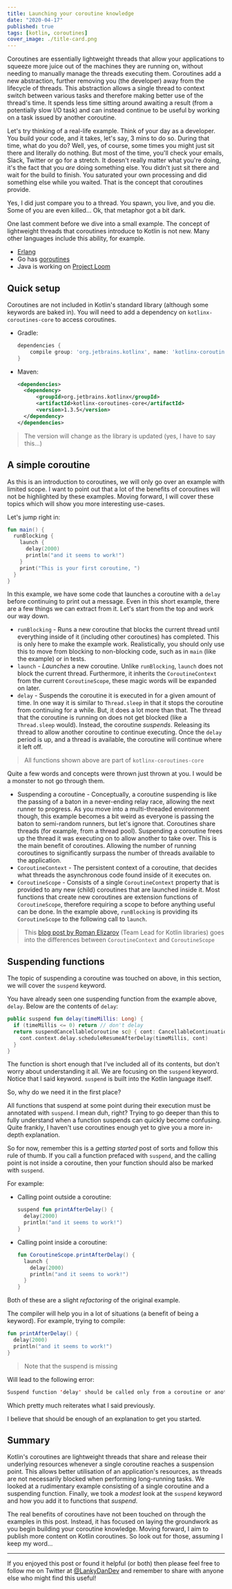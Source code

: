 ```yaml
---
title: Launching your coroutine knowledge
date: "2020-04-17"
published: true
tags: [kotlin, coroutines]
cover_image: ./title-card.png
---
```


Coroutines are essentially lightweight threads that allow your applications to squeeze more juice out of the machines they are running on, without needing to manually manage the threads executing them. Coroutines add a new abstraction, further removing you (the developer) away from the lifecycle of threads. This abstraction allows a single thread to context switch between various tasks and therefore making better use of the thread's time. It spends less time sitting around awaiting a result (from a potentially slow I/O task) and can instead continue to be useful by working on a task issued by another coroutine.

Let's try thinking of a real-life example. Think of your day as a developer. You build your code, and it takes, let's say, 3 mins to do so. During that time, what do you do? Well, yes, of course, some times you might just sit there and literally do nothing. But most of the time, you'll check your emails, Slack, Twitter or go for a stretch. It doesn't really matter what you're doing, it's the fact that you _are_ doing something else. You didn't just sit there and wait for the build to finish. You saturated your own processing and did something else while you waited. That is the concept that coroutines provide.

Yes, I did just compare you to a thread. You spawn, you live, and you die. Some of you are even killed... Ok, that metaphor got a bit dark.

One last comment before we dive into a small example. The concept of lightweight threads that coroutines introduce to Kotlin is not new. Many other languages include this ability, for example.

- [Erlang](https://erlang.org/doc/getting_started/conc_prog.html)
- Go has [goroutines](https://tour.golang.org/concurrency/1)
- Java is working on [Project Loom](https://cr.openjdk.java.net/~rpressler/loom/Loom-Proposal.html)

## Quick setup

Coroutines are not included in Kotlin's standard library (although some keywords are baked in). You will need to add a dependency on `kotlinx-coroutines-core` to access coroutines.

- Gradle:

    ```groovy
    dependencies {
        compile group: 'org.jetbrains.kotlinx', name: 'kotlinx-coroutines-core', version: '1.3.5'
    }
    ```

- Maven:

    ```xml
    <dependencies>
      <dependency>
          <groupId>org.jetbrains.kotlinx</groupId>
          <artifactId>kotlinx-coroutines-core</artifactId>
          <version>1.3.5</version>
      </dependency>
    </dependencies>
    ```

> The version will change as the library is updated (yes, I have to say this...)

## A simple coroutine

As this is an introduction to coroutines, we will only go over an example with limited scope. I want to point out that a lot of the benefits of coroutines will not be highlighted by these examples. Moving forward, I will cover these topics which will show you more interesting use-cases.

Let's jump right in:

```kotlin
fun main() {
  runBlocking {
    launch {
      delay(2000)
      println("and it seems to work!")
    }
    print("This is your first coroutine, ")
  }
}
```

In this example, we have some code that launches a coroutine with a `delay` before continuing to print out a message. Even in this short example, there are a few things we can extract from it. Let's start from the top and work our way down.

- `runBlocking` - Runs a new coroutine that blocks the current thread until everything inside of it (including other coroutines) has completed. This is only here to make the example work. Realistically, you should only use this to move from blocking to non-blocking code, such as in `main` (like the example) or in tests.
- `launch` - _Launches_ a new coroutine. Unlike `runBlocking`, `launch` does not block the current thread. Furthermore, it inherits the `CoroutineContext` from the current `CoroutineScope`, these magic words will be expanded on later.
- `delay` - Suspends the coroutine it is executed in for a given amount of time. In one way it is similar to `Thread.sleep` in that it stops the coroutine from continuing for a while. But, it does a lot more than that. The thread that the coroutine is running on does not get blocked (like a `Thread.sleep` would). Instead, the coroutine _suspends_. Releasing its thread to allow another coroutine to continue executing. Once the `delay` period is up, and a thread is available, the coroutine will continue where it left off.

> All functions shown above are part of `kotlinx-coroutines-core`

Quite a few words and concepts were thrown just thrown at you. I would be a monster to not go through them.

- Suspending a coroutine - Conceptually, a coroutine suspending is like the passing of a baton in a never-ending relay race, allowing the next runner to progress. As you move into a multi-threaded environment though, this example becomes a bit weird as everyone is passing the baton to semi-random runners, but let's ignore that. Coroutines share threads (for example, from a thread pool). Suspending a coroutine frees up the thread it was executing on to allow another to take over. This is the main benefit of coroutines. Allowing the number of running coroutines to significantly surpass the number of threads available to the application.
- `CoroutineContext` - The persistent context of a coroutine, that decides what threads the asynchronous code found inside of it executes on.
- `CoroutineScope` - Consists of a single `CoroutineContext` property that is provided to any new (child) coroutines that are launched inside it. Most functions that create new coroutines are extension functions of `CoroutineScope`, therefore requiring a scope to before anything useful can be done. In the example above, `runBlocking` is providing its `CoroutineScope` to the following call to `launch`.

> This [blog post by Roman Elizarov](https://medium.com/@elizarov/coroutine-context-and-scope-c8b255d59055#8293) (Team Lead for Kotlin libraries) goes into the differences between `CoroutineContext` and `CoroutineScope`

## Suspending functions

The topic of suspending a coroutine was touched on above, in this section, we will cover the `suspend` keyword.

You have already seen one suspending function from the example above, `delay`. Below are the contents of `delay`:

```kotlin
public suspend fun delay(timeMillis: Long) {
  if (timeMillis <= 0) return // don't delay
  return suspendCancellableCoroutine sc@ { cont: CancellableContinuation<Unit> ->
    cont.context.delay.scheduleResumeAfterDelay(timeMillis, cont)
  }
}
```

The function is short enough that I've included all of its contents, but don't worry about understanding it all. We are focusing on the `suspend` keyword. Notice that I said keyword. `suspend` is built into the Kotlin language itself.

So, why do we need it in the first place?

All functions that suspend at some point during their execution must be annotated with `suspend`. I mean duh, right? Trying to go deeper than this to fully understand when a function suspends can quickly become confusing. Quite frankly, I haven't use coroutines enough yet to give you a more in-depth explanation.

So for now, remember this is a _getting started_ post of sorts and follow this rule of thumb. If you call a function prefaced with `suspend`, and the calling point is not inside a coroutine, then your function should also be marked with `suspend`.

For example:

- Calling point outside a coroutine:

    ```kotlin
    suspend fun printAfterDelay() {
      delay(2000)
      println("and it seems to work!")
    }
    ```


- Calling point inside a coroutine:

    ```kotlin
    fun CoroutineScope.printAfterDelay() {
      launch {
        delay(2000)
        println("and it seems to work!")
      }
    }
    ```

Both of these are a slight _refactoring_ of the original example.

The compiler will help you in a lot of situations (a benefit of being a keyword). For example, trying to compile:

```kotlin
fun printAfterDelay() {
  delay(2000)
  println("and it seems to work!")
}
```

> Note that the suspend is missing

Will lead to the following error:

```kotlin
Suspend function 'delay' should be called only from a coroutine or another suspend function
```

Which pretty much reiterates what I said previously.

I believe that should be enough of an explanation to get you started.

## Summary

Kotlin's coroutines are lightweight threads that share and release their underlying resources whenever a single coroutine reaches a suspension point. This allows better utilisation of an application's resources, as threads are not necessarily blocked when performing long-running tasks. We looked at a rudimentary example consisting of a single coroutine and a suspending function. Finally, we took a _modest_ look at the `suspend` keyword and how you add it to functions that _suspend_. 

The real benefits of coroutines have not been touched on through the examples in this post. Instead, it has focused on laying the groundwork as you begin building your coroutine knowledge. Moving forward, I aim to publish more content on Kotlin coroutines. So look out for those, assuming I keep my word...

----

If you enjoyed this post or found it helpful (or both) then please feel free to follow me on Twitter at [@LankyDanDev](https://twitter.com/LankyDanDev) and remember to share with anyone else who might find this useful!